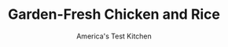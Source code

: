 ---
layout: ../../layouts/MarkdownPostLayout.astro
title: Garden-Fresh Chicken and Rice
author: America's Test Kitchen
pubDate: 2023-03-15
description: "Chicken and rice may be fast, but without some help, its just plain boring."
image_url: https://res.cloudinary.com/hksqkdlah/image/upload/ar_1:1,c_fill,dpr_2.0,f_auto,fl_lossy.progressive.strip_profile,g_faces:auto,q_auto:low,w_344/8807_sfs-garden-chicken-with-rice-005-276029
tags: ["Main Courses","Chicken","Rice","Weeknight"]
calories: 1422
protein: 42
carbohydrates: 12
fats: 
fiber: 1
ingredients: ["2 cups, low-sodium chicken broth","1 cup, long grain white rice",", Salt and pepper","4 , boneless, skinless chicken breasts (about 1 1/2 pounds) (see note)","3 tablespoon, unsalted butter","2 , small zucchini, halved lengthwise and sliced thin","1 cup, corn kernels, fresh or frozen","3 , scallions, sliced thin"]
serves: 4
time: "30 minutes"
instructions: ["Combine 1 cup broth, rice, and 3⁄4 teaspoon salt in large bowl. Cover tightly with plastic wrap and microwave until broth is completely absorbed, about 8 minutes. Meanwhile, pat chicken dry with paper towels and season with salt and pepper. Melt 2 tablespoons butter in large skillet over medium-high heat. Cook chicken until golden brown, about 3 minutes per side. Transfer to plate.","Melt remaining butter in now-empty skillet. Cook zucchini and corn until browned, about 3 minutes. Transfer to medium bowl. Add parcooked rice and remaining broth to skillet and bring to boil. Return chicken, along with any accumulated juices, to skillet and cook, covered, over medium-low heat until chicken is cooked through and rice is tender, 12 to 15 minutes. Transfer chicken to cutting board and tent with foil. Stir vegetables and scallions into rice, cover, and let sit until heated through, about 2 minutes. Slice chicken and serve with rice."]
nutrition: ["878 mg Potassium","449 mg Phosphorus","31 mg Calcium","1 mg Iron","66 mg Magnesium","865 mg Sodium","1 mg Zinc","14 g Fat","18 mg Niacin (B3)","3 g Monounsaturated","1 g Polyunsaturated","6 mg Vitamin C","147 mg Cholesterol","6 g Saturated","1 g Fiber","39 µg Folate (food)","2 g Sugars","15 µg Vitamin K","300 g Water","12 g Carbs","26 µg Folate equivalent (total)","42 g Protein","1 mg Vitamin E","1 mg Vitamin B6","95 µg Vitamin A","355 kcal Energy","1422 calories"]
notes: "To guarantee perfectly cooked chicken, use breasts that are all the same size and weight."
---